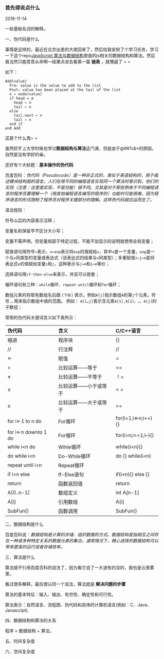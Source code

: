 ### 首先得说点什么

2018-11-14

一些基础名词的解释。

一、伪代码是什么

事情是这样的，最近在北京出差的大佬回来了，然后给我安排了个学习任务，学习一下这个repo[JavaScript 算法与数据结构](https://github.com/trekhleb/javascript-algorithms/blob/master/README.zh-CN.md)里面的js相关的数据结构和算法。然后我当然只能乖乖从命啊～结果点进去看第一篇 **链表** ，就懵逼了 = =

如下：
```
Add(value)
  Pre: value is the value to add to the list
  Post: value has been placed at the tail of the list
  n ← node(value)
  if head = ø
    head ← n
    tail ← n
  else
    tail.next ← n
    tail ← n
  end if
end Add
```

这是个什么鬼= =

虽然好歹上大学时候也学过**数据结构与算法**这门课，但是由于@#¥%&*的原因，自然是没有学好的😁。

还好有个大标题：**基本操作的伪代码**

百度百科：*伪代码（Pseudocode）是一种非正式的，类似于英语结构的，用于描述模块结构图的语言。人们在用不同的编程语言实现同一个算法时意识到，他们的实现（注意：这里是实现，不是功能）很不同。尤其是对于那些熟练于不同编程语言的程序员要理解一个（用其他编程语言编写的程序的）功能时可能很难，因为程序语言的形式限制了程序员对程序关键部分的理解。这样伪代码就应运而生了。*

语法规则：

符号△后的内容表示注释；

变量名和保留字不区分大小写；

变量不需声明，但变量局部于特定过程，不能不加显示的说明就使用全局变量；

赋值语句用符号`←`表示，`x←exp`表示将`exp`的值赋给`x`，其中`x`是一个变量，`exp`是一个与`x`同类型的变量或表达式（该表达式的结果与`x`同类型）；多重赋值`i←j←e`是将表达式`e`的值赋给变量`i`和`j`，这种表示与`j←e`和`i←e`等价；

选择语句用`if-then-else`来表示，并且可以嵌套；

循环语句有三种：`while`循环、`repeat-until`循环和`for`循环；

数组元素的存取有数组名后跟 `[下标]` 表示。例如`A[j]`指示数组`A`的第`j`个元素。符号 `…` 用来指示数组中值的范围。 例如：
`A[1…j]`表示含元素`A[1],A[2]，…，A[j]`的子数组；

常用的伪代码关键词含义如下表所示：

| 伪代码 | 含义 | C/C++语言 |
|:-----|:----|:-------|
| 缩进 | 程序块 | {} |
| // | 行注释 | // |
| ← | 赋值 | = |
| = | 比较运算——等于 | == |
| ≠| 比较运算——不等于 | ！= |
| ≤| 比较运算——小于或等于 | < = |
| ≥ | 比较运算——大于或等于 | >= |
| for i←1 to n do | For循环 | for(i=1;i⇐n;i++){} |
| for i←n downto 1 do | 	For循环 | for(i=n;i>=1;i–){} |
| while i<n do | Wihle循环 | while(i<n){} |
| do while i<n | Do-While循环 | do {} while(i<n) |
| repeat until i<n | Repeat循环 |  |
| if i<n else | If-Else语句 | if(i<n){} else {} |
| return | 函数返回值 | return |
| A[0..n-1] | 数组定义 | int A[n-1] |
| A[i] | 引用数组 | A[i] |
| SubFun() | 函数调用 | SubFun() |

二、数据结构是什么

百度百科说：*数据结构是计算机存储、组织数据的方式。数据结构是指相互之间存在一种或多种特定关系的数据元素的集合。通常情况下，精心选择的数据结构可以带来更高的运行或者存储效率。*

三、算法是什么

算法就不引用百度百科的说法了，因为看它说了一大波有的没的，我也是云里雾里。

看过很多解释，最后很认同一个说法，算法就是 **解决问题的步骤**

算法的基本特征：输入、输出、有穷性、确定性和可行性。

算法表示：自然语言、流程图、伪代码和具体的计算机语言(例如：C、Java、Javascript).

四、数据结构和算法的关系

程序 = 数据结构 + 算法。

五、时间复杂度

六、空间复杂度